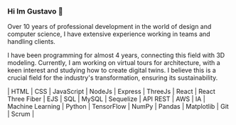 ### Hi Im Gustavo 👋

Over 10 years of professional development in the world of design and computer science, I have extensive experience working in teams and handling clients.

I have been programming for almost 4 years, connecting this field with 3D modeling. Currently, I am working on virtual tours for architecture, with a keen interest and studying how to create digital twins. I believe this is a crucial field for the industry's transformation, ensuring its sustainability.

| HTML | CSS | JavaScript | NodeJs | Express | ThreeJs | React | React Three Fiber | EJS | SQL | MySQL | Sequelize | API REST | AWS | IA | Machine Learning | Python | TensorFlow | NumPy | Pandas | Matplotlib | Git | Scrum |
